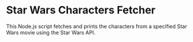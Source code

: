 # Star Wars Characters Fetcher

This Node.js script fetches and prints the characters from a specified Star Wars movie using the Star Wars API.
